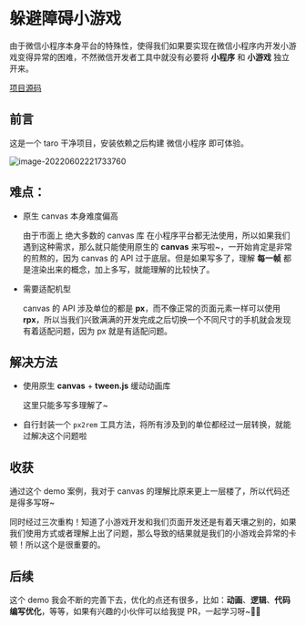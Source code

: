 # 躲避障碍小游戏

由于微信小程序本身平台的特殊性，使得我们如果要实现在微信小程序内开发小游戏变得异常的困难，不然微信开发者工具中就没有必要将 **小程序** 和 **小游戏** 独立开来。

[项目源码](https://github.com/Jimmylxue/obstacle_game)

## 前言

这是一个 taro 干净项目，安装依赖之后构建 微信小程序 即可体验。

![image-20220602221733760](https://vitepress-source.oss-cn-beijing.aliyuncs.com/typoraimage-20220602221733760.png)

## 难点：

- 原生 canvas 本身难度偏高

  由于市面上 绝大多数的 canvas 库 在小程序平台都无法使用，所以如果我们遇到这种需求，那么就只能使用原生的 **canvas** 来写啦~，一开始肯定是非常的煎熬的，因为 canvas 的 API 过于底层。但是如果写多了，理解 **每一帧** 都是渲染出来的概念，加上多写，就能理解的比较快了。

- 需要适配机型

  canvas 的 API 涉及单位的都是 **px**，而不像正常的页面元素一样可以使用 **rpx**，所以当我们兴致满满的开发完成之后切换一个不同尺寸的手机就会发现有着适配问题，因为 px 就是有适配问题。

## 解决方法

- 使用原生 **canvas** + **tween.js** 缓动动画库

  这里只能多写多理解了~

- 自行封装一个 `px2rem` 工具方法，将所有涉及到的单位都经过一层转换，就能过解决这个问题啦

## 收获

通过这个 demo 案例，我对于 canvas 的理解比原来更上一层楼了，所以代码还是得多写呀~

同时经过三次重构！知道了小游戏开发和我们页面开发还是有着天壤之别的，如果我们使用方式或者理解上出了问题，那么导致的结果就是我们的小游戏会异常的卡顿！所以这个是很重要的。

## 后续

这个 demo 我会不断的完善下去，优化的点还有很多，比如：**动画**、**逻辑**、**代码编写优化**，等等，如果有兴趣的小伙伴可以给我提 PR，一起学习呀~💪🏻
